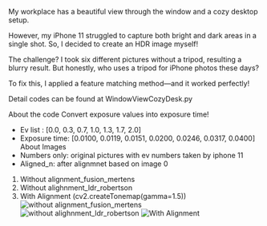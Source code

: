 My workplace has a beautiful view through the window and a cozy desktop setup.

However, my iPhone 11 struggled to capture both bright and dark areas in a single shot. 
So, I decided to create an HDR image myself!

The challenge? 
I took six different pictures without a tripod, resulting a blurry result. 
But honestly, who uses a tripod for iPhone photos these days?

To fix this, I applied a feature matching method—and it worked perfectly!

Detail codes can be found at WindowViewCozyDesk.py

About the code
Convert exposure values into exposure time!
- Ev list : [0.0, 0.3, 0.7, 1.0, 1.3, 1.7, 2.0]
- Exposure time: [0.0100, 0.0119, 0.0151, 0.0200, 0.0246, 0.0317, 0.0400]
About Images 
- Numbers only: original pictures with ev numbers taken by iphone 11
- Aligned_n: after alignmnet based on image 0


1) Without alignment_fusion_mertens
2) Without alighnment_ldr_robertson
3) With Alignment (cv2.createTonemap(gamma=1.5))
![without alignment_fusion_mertens](https://github.com/user-attachments/assets/36d6b357-12a3-46da-a330-a9a9f40f4ed4)
![without alighnment_ldr_robertson](https://github.com/user-attachments/assets/ce3d0592-ba0d-4f62-bc36-8b0437d95bc9)
![With Alignment](https://github.com/user-attachments/assets/2ed017f9-a83d-4868-9a10-4033e09a8308)
